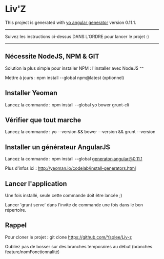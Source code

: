 # Liv'Z

This project is generated with [yo angular generator](https://github.com/yeoman/generator-angular)
version 0.11.1.

---

Suivez les instructions ci-dessus DANS L'ORDRE pour lancer le projet :)

---

## Nécessite NodeJS, NPM & GIT

Solution la plus simple pour installer NPM : l'installer avec NodeJS ^^

Mettre à jours : npm install --global npm@latest (optionnel)

## Installer Yeoman

Lancez la commande : npm install --global yo bower grunt-cli

## Vérifier que tout marche

Lancez la commande : yo --version && bower --version && grunt --version

## Installer un générateur AngularJS

Lancez la commande : npm install --global generator-angular@0.11.1

Plus d'infos ici : http://yeoman.io/codelab/install-generators.html

## Lancer l'application

Une fois installé, seule cette commande doit être lancée ;)

Lancer 'grunt serve' dans l'invite de commande une fois dans le bon répertoire.

## Rappel

Pour cloner le projet : git clone https://github.com/Ysolee/Liv-z

Oubliez pas de bosser sur des branches temporaires au début (branches feature/nomFonctionnalité)
